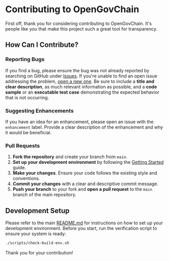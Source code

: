 # Contributing to OpenGovChain

First off, thank you for considering contributing to OpenGovChain. It's people like you that make this project such a great tool for transparency.

## How Can I Contribute?

### Reporting Bugs

If you find a bug, please ensure the bug was not already reported by searching on GitHub under [Issues](https://github.com/bettergovph/govchaind/issues). If you're unable to find an open issue addressing the problem, [open a new one](https://github.com/bettergovph/govchaind/issues/new). Be sure to include a **title and clear description**, as much relevant information as possible, and a **code sample** or an **executable test case** demonstrating the expected behavior that is not occurring.

### Suggesting Enhancements

If you have an idea for an enhancement, please open an issue with the `enhancement` label. Provide a clear description of the enhancement and why it would be beneficial.

### Pull Requests

1.  **Fork the repository** and create your branch from `main`.
2.  **Set up your development environment** by following the [Getting Started](./README.md#getting-started-for-developers) guide.
3.  **Make your changes**. Ensure your code follows the existing style and conventions.
4.  **Commit your changes** with a clear and descriptive commit message.
5.  **Push your branch** to your fork and **open a pull request** to the `main` branch of the main repository.

## Development Setup

Please refer to the main [README.md](./README.md) for instructions on how to set up your development environment. Before you start, run the verification script to ensure your system is ready:

```bash
./scripts/check-build-env.sh
```

Thank you for your contribution!
